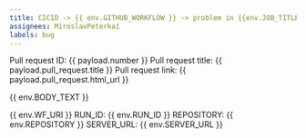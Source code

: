 ```yaml
---
title: CICID -> {{ env.GITHUB_WORKFLOW }} -> problem in {{env.JOB_TITLE}} (PR - {{ payload.number }}.{{ payload.pull_request.title }})
assignees: MiroslavPeterka1
labels: bug
---
```

Pull request ID: {{ payload.number }}
Pull request title: {{ payload.pull_request.title }}
Pull request link: {{ payload.pull_request.html_url }}

{{ env.BODY_TEXT }}

{{ env.WF_URI }}
RUN_ID: {{ env.RUN_ID }}
REPOSITORY: {{ env.REPOSITORY }}
SERVER_URL: {{ env.SERVER_URL }}